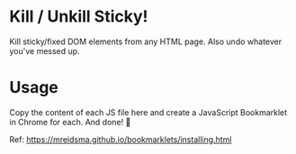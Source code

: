 # Kill / Unkill Sticky!
Kill sticky/fixed DOM elements from any HTML page. Also undo whatever you've messed up.

# Usage
Copy the content of each JS file here and create a JavaScript Bookmarklet in Chrome for each. And done! 🎉

Ref: https://mreidsma.github.io/bookmarklets/installing.html
